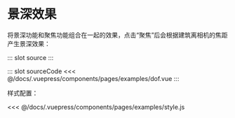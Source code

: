 # 景深效果

将景深功能和聚焦功能组合在一起的效果，点击“聚焦”后会根据建筑离相机的焦距产生景深效果：

<demo-block>
::: slot source
<pages-examples-dof></pages-examples-dof>
:::

::: slot sourceCode
<<< @/docs/.vuepress/components/pages/examples/dof.vue
:::

</demo-block>

样式配置：

<<< @/docs/.vuepress/components/pages/examples/style.js